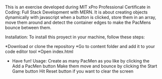 This is an exercise developed during MIT xPro Professional Certificate in Coding: Full Stack Development with MERN. It is about creating objects dynamically with javascript when a button is clicked, store them in an array, move them around and detect the container edges to make the PacMens bounce between them.

Installation:
To install this proyect in your machine, follow these steps:

*Download or clone the repository
*Go to content folder and add it to your code editor tool
*Open index.html
* Have fun!
Usage:
Create as many PacMen as you like by clicking the Add a PacMen button
Make them move and bounce by clicking the Start Game button
Hit Reset button if you want to clear the screen
